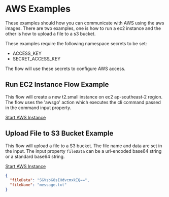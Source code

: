 # AWS Examples

These examples should how you can communicate with AWS using the aws images. There are two examples, one is how to run a ec2 instance and the other is how to upload a file to a s3 bucket. 

These examples require the following namespace secrets to be set:

 - ACCESS_KEY
 - SECRET_ACCESS_KEY

The flow will use these secrets to configure AWS access.

## Run EC2 Instance Flow Example

This flow will create a new t2.small instance on ec2 ap-southeast-2 region. The flow uses the 'awsgo' action which executes the cli command passed in the command input property.

[Start AWS Instance](aws-run-instance.yaml)

## Upload File to S3 Bucket Example

This flow will upload a file to a S3 bucket. The file name and data are set in the input. The input property `fileData` can be a url-encoded base64 string or a standard base64 string.


[Start AWS Instance](aws-s3-upload.yaml)


```json title="Input"
{
  "fileData": "SGVsbG8sIHdvcmxkIQ==",
  "fileName": "message.txt"
}
```